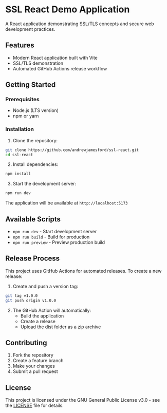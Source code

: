 # SSL React Demo Application

A React application demonstrating SSL/TLS concepts and secure web development practices.

## Features

- Modern React application built with Vite
- SSL/TLS demonstration
- Automated GitHub Actions release workflow

## Getting Started

### Prerequisites

- Node.js (LTS version)
- npm or yarn

### Installation

1. Clone the repository:
```bash
git clone https://github.com/andrewjamesford/ssl-react.git
cd ssl-react
```

2. Install dependencies:
```bash
npm install
```

3. Start the development server:
```bash
npm run dev
```

The application will be available at `http://localhost:5173`

## Available Scripts

- `npm run dev` - Start development server
- `npm run build` - Build for production
- `npm run preview` - Preview production build

## Release Process

This project uses GitHub Actions for automated releases. To create a new release:

1. Create and push a version tag:
```bash
git tag v1.0.0
git push origin v1.0.0
```

2. The GitHub Action will automatically:
   - Build the application
   - Create a release
   - Upload the dist folder as a zip archive

## Contributing

1. Fork the repository
2. Create a feature branch
3. Make your changes
4. Submit a pull request

## License

This project is licensed under the GNU General Public License v3.0 - see the [LICENSE](LICENSE) file for details.
